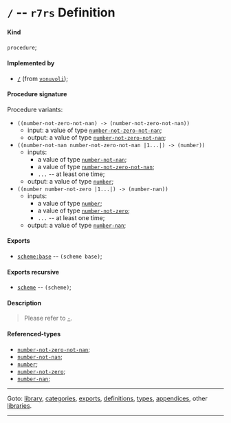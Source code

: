 

<a id='definition__r7rs__ZZZZ__2f'></a>

# `/` -- `r7rs` Definition


<a id='definition__r7rs__ZZZZ__2f__kind'></a>

#### Kind

`procedure`;


<a id='definition__r7rs__ZZZZ__2f__implemented-by'></a>

#### Implemented by

 * [`/`](../../vonuvoli/definitions/ZZZZ__2f.md#definition__vonuvoli__ZZZZ__2f) (from [`vonuvoli`](../../vonuvoli/_index.md#library__vonuvoli));


<a id='definition__r7rs__ZZZZ__2f__procedure-signature'></a>

#### Procedure signature

Procedure variants:
 * `((number-not-zero-not-nan) -> (number-not-zero-not-nan))`
   * input: a value of type [`number-not-zero-not-nan`](../../r7rs/types/number-not-zero-not-nan.md#type__r7rs__number-not-zero-not-nan);
   * output: a value of type [`number-not-zero-not-nan`](../../r7rs/types/number-not-zero-not-nan.md#type__r7rs__number-not-zero-not-nan);
 * `((number-not-nan number-not-zero-not-nan |1...|) -> (number))`
   * inputs:
     * a value of type [`number-not-nan`](../../r7rs/types/number-not-nan.md#type__r7rs__number-not-nan);
     * a value of type [`number-not-zero-not-nan`](../../r7rs/types/number-not-zero-not-nan.md#type__r7rs__number-not-zero-not-nan);
     * `...` -- at least one time;
   * output: a value of type [`number`](../../r7rs/types/number.md#type__r7rs__number);
 * `((number number-not-zero |1...|) -> (number-nan))`
   * inputs:
     * a value of type [`number`](../../r7rs/types/number.md#type__r7rs__number);
     * a value of type [`number-not-zero`](../../r7rs/types/number-not-zero.md#type__r7rs__number-not-zero);
     * `...` -- at least one time;
   * output: a value of type [`number-nan`](../../r7rs/types/number-nan.md#type__r7rs__number-nan);


<a id='definition__r7rs__ZZZZ__2f__exports'></a>

#### Exports

 * [`scheme:base`](../../r7rs/exports/scheme_3a_base.md#export__r7rs__scheme_3a_base) -- `(scheme base)`;


<a id='definition__r7rs__ZZZZ__2f__exports-recursive'></a>

#### Exports recursive

 * [`scheme`](../../r7rs/exports/scheme.md#export__r7rs__scheme) -- `(scheme)`;


<a id='definition__r7rs__ZZZZ__2f__description'></a>

#### Description

> Please refer to [`-`](../../r7rs/definitions/ZZZZ__2d.md#definition__r7rs__ZZZZ__2d).


<a id='definition__r7rs__ZZZZ__2f__referenced-types'></a>

#### Referenced-types

 * [`number-not-zero-not-nan`](../../r7rs/types/number-not-zero-not-nan.md#type__r7rs__number-not-zero-not-nan);
 * [`number-not-nan`](../../r7rs/types/number-not-nan.md#type__r7rs__number-not-nan);
 * [`number`](../../r7rs/types/number.md#type__r7rs__number);
 * [`number-not-zero`](../../r7rs/types/number-not-zero.md#type__r7rs__number-not-zero);
 * [`number-nan`](../../r7rs/types/number-nan.md#type__r7rs__number-nan);

----

Goto: [library](../../r7rs/_index.md#library__r7rs), [categories](../../r7rs/categories/_index.md#toc__r7rs__categories), [exports](../../r7rs/exports/_index.md#toc__r7rs__exports), [definitions](../../r7rs/definitions/_index.md#toc__r7rs__definitions), [types](../../r7rs/types/_index.md#toc__r7rs__types), [appendices](../../r7rs/appendices/_index.md#toc__r7rs__appendices), other [libraries](../../_libraries.md#toc__libraries).

----

